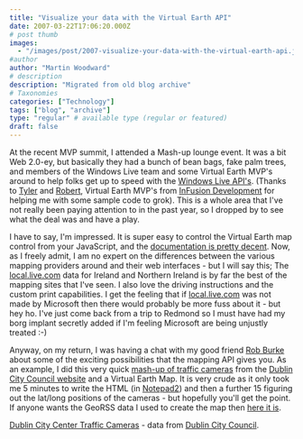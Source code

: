 ```yaml
---
title: "Visualize your data with the Virtual Earth API"
date: 2007-03-22T17:06:20.000Z
# post thumb
images:
  - "/images/post/2007-visualize-your-data-with-the-virtual-earth-api.jpg"
#author
author: "Martin Woodward"
# description
description: "Migrated from old blog archive"
# Taxonomies
categories: ["Technology"]
tags: ["blog", "archive"]
type: "regular" # available type (regular or featured)
draft: false
---
```


At the recent MVP summit, I attended a Mash-up lounge event.  It was a bit Web 2.0-ey, but basically they had a bunch of bean bags, fake palm trees, and members of the Windows Live team and some Virtual Earth MVP's around to help folks get up to speed with the [Windows Live API's](http://dev.live.com/).  (Thanks to [Tyler](http://home.infusionblogs.com/tdavey/default.aspx) and [Robert](http://www.infusionblogs.com/blogs/rob_mcgoverns_weblog/default.aspx), Virtual Earth MVP's from [InFusion Development](http://www.infusiondev.com/) for helping me with some sample code to grok).  This is a whole area that I've not really been paying attention to in the past year, so I dropped by to see what the deal was and have a play. 

I have to say, I'm impressed.  It is super easy to control the Virtual Earth map control from your JavaScript, and the [documentation is pretty decent](http://dev.live.com/virtualearth/sdk/).  Now, as I freely admit, I am no expert on the differences between the various mapping providers around and their web interfaces - but I will say this; The [local.live.com](http://local.live.com/) data for Ireland and Northern Ireland is by far the best of the mapping sites that I've seen.  I also love the driving instructions and the custom print capabilities.  I get the feeling that if [local.live.com](http://local.live.com/) was not made by Microsoft then there would probably be more fuss about it - but hey ho.  I've just come back from a trip to Redmond so I must have had my borg implant secretly added if I'm feeling Microsoft are being unjustly treated :-) 

Anyway, on my return, I was having a chat with my good friend [Rob Burke](http://blogs.msdn.com/robburke/) about some of the exciting possibilities that the mapping API gives you.  As an example, I did this very quick [mash-up of traffic cameras](http://www.woodwardweb.com/demo/dublin.html) from the [Dublin City Council website](http://www.dublincity.ie/living_in_the_city/getting_around/traffic_cameras/index.asp) and a Virtual Earth Map.  It is very crude as it only took me 5 minutes to write the HTML (in [Notepad2](http://www.flos-freeware.ch/notepad2.html)) and then a further 15 figuring out the lat/long positions of the cameras - but hopefully you'll get the point.  If anyone wants the GeoRSS data I used to create the map then [here it is](http://www.woodwardweb.com/demo/dublin_webcam.xml). 

[Dublin City Center Traffic Cameras](http://www.woodwardweb.com/demo/dublin.html) - data from [Dublin City Council](http://www.dublincity.ie/living_in_the_city/getting_around/traffic_cameras/index.asp).